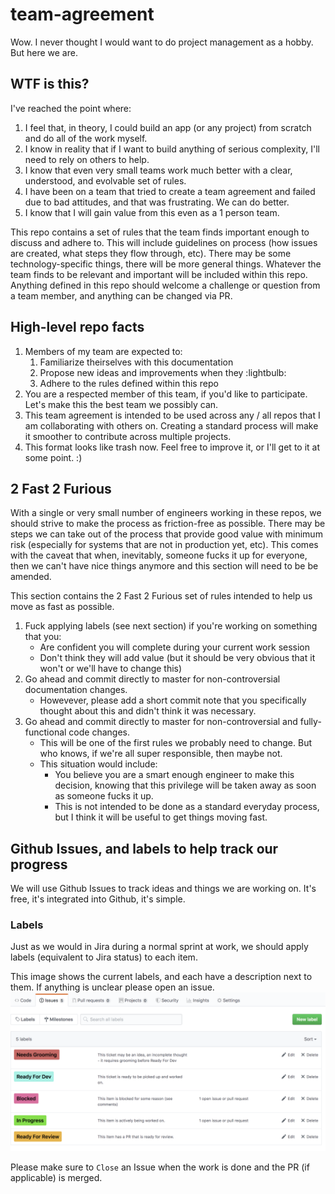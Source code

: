 # team-agreement
Wow.  I never thought I would want to do project management as a hobby.  But here we are.

## WTF is this?
I've reached the point where:
1. I feel that, in theory, I could build an app (or any project) from scratch and do all of the work myself.
1. I know in reality that if I want to build anything of serious complexity, I'll need to rely on others to help.
1. I know that even very small teams work much better with a clear, understood, and evolvable set of rules.
1. I have been on a team that tried to create a team agreement and failed due to bad attitudes, and that was frustrating.  We can do better.  
1. I know that I will gain value from this even as a 1 person team.  

This repo contains a set of rules that the team finds important enough to discuss and adhere to.  This will include guidelines on process (how issues are created, what steps they flow through, etc).  There may be some technology-specific things, there will be more general things.  Whatever the team finds to be relevant and important will be included within this repo.  Anything defined in this repo should welcome a challenge or question from a team member, and anything can be changed via PR.  

## High-level repo facts
1. Members of my team are expected to:
    1. Familiarize theirselves with this documentation
    1. Propose new ideas and improvements when they :lightbulb:
    1. Adhere to the rules defined within this repo
1. You are a respected member of this team, if you'd like to participate.  Let's make this the best team we possibly can.
1. This team agreement is intended to be used across any / all repos that I am collaborating with others on.  Creating a standard process will make it smoother to contribute across multiple projects.
1.  This format looks like trash now.  Feel free to improve it, or I'll get to it at some point.  :) 

## 2 Fast 2 Furious
With a single or very small number of engineers working in these repos, we should strive to make the process as friction-free as possible.  There may be steps we can take out of the process that provide good value with minimum risk (especially for systems that are not in production yet, etc).  This comes with the caveat that when, inevitably, someone fucks it up for everyone, then we can't have nice things anymore and this section will need to be be amended.

This section contains the 2 Fast 2 Furious set of rules intended to help us move as fast as possible.
1. Fuck applying labels (see next section) if you're working on something that you:
    * Are confident you will complete during your current work session
    * Don't think they will add value (but it should be very obvious that it won't or we'll have to change this)
1. Go ahead and commit directly to master for non-controversial documentation changes.  
    * Howevever, please add a short commit note that you specifically thought about this and didn't think it was necessary.
1. Go ahead and commit directly to master for non-controversial and fully-functional code changes.
    * This will be one of the first rules we probably need to change.  But who knows, if we're all super responsible, then maybe not.
    * This situation would include:
        * You believe you are a smart enough engineer to make this decision, knowing that this privilege will be taken away as soon as someone fucks it up.
        * This is not intended to be done as a standard everyday process, but I think it will be useful to get things moving fast.

## Github Issues, and labels to help track our progress
We will use Github Issues to track ideas and things we are working on.  It's free, it's integrated into Github, it's simple.  

### Labels
Just as we would in Jira during a normal sprint at work, we should apply labels (equivalent to Jira status) to each item.  

This image shows the current labels, and each have a description next to them.  If anything is unclear please open an issue.
![Initial Proposed List of Github Issue Labels](docs/images/githubLabels10132019.png)

Please make sure to `Close` an Issue when the work is done and the PR (if applicable) is merged.  

